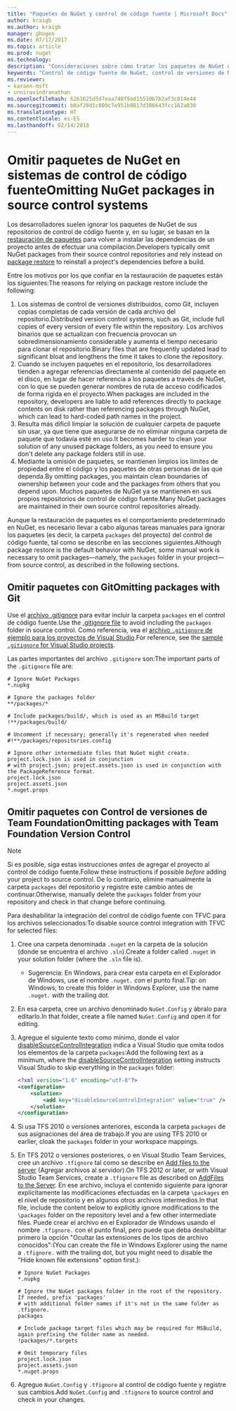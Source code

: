 ```yaml
---
title: "Paquetes de NuGet y control de código fuente | Microsoft Docs"
author: kraigb
ms.author: kraigb
manager: ghogen
ms.date: 07/17/2017
ms.topic: article
ms.prod: nuget
ms.technology: 
description: "Consideraciones sobre cómo tratar los paquetes de NuGet dentro de los sistemas de control de código fuente y de control de versiones, y cómo omitir paquetes con TFVC y Git."
keywords: "Control de código fuente de NuGet, control de versiones de NuGet, NuGet y Git, NuGet y TFS, NuGet y TFVC, omisión de paquetes, repositorios de control de código fuente, repositorios de control de versiones"
ms.reviewer:
- karann-msft
- unniravindranathan
ms.openlocfilehash: 6261625d5d7eaa748f9ad15510b7b2af3c814e44
ms.sourcegitcommit: b0af28d1c809c7e951b0817d306643fcc162a030
ms.translationtype: HT
ms.contentlocale: es-ES
ms.lasthandoff: 02/14/2018
---
```

# <a name="omitting-nuget-packages-in-source-control-systems"></a><span data-ttu-id="b1615-104">Omitir paquetes de NuGet en sistemas de control de código fuente</span><span class="sxs-lookup"><span data-stu-id="b1615-104">Omitting NuGet packages in source control systems</span></span>

<span data-ttu-id="b1615-105">Los desarrolladores suelen ignorar los paquetes de NuGet de sus repositorios de control de código fuente y, en su lugar, se basan en la [restauración de paquetes](../consume-packages/package-restore.md) para volver a instalar las dependencias de un proyecto antes de efectuar una compilación.</span><span class="sxs-lookup"><span data-stu-id="b1615-105">Developers typically omit NuGet packages from their source control repositories and rely instead on [package restore](../consume-packages/package-restore.md) to reinstall a project's dependencies before a build.</span></span>

<span data-ttu-id="b1615-106">Entre los motivos por los que confiar en la restauración de paquetes están los siguientes:</span><span class="sxs-lookup"><span data-stu-id="b1615-106">The reasons for relying on package restore include the following:</span></span>

1. <span data-ttu-id="b1615-107">Los sistemas de control de versiones distribuidos, como Git, incluyen copias completas de cada versión de cada archivo del repositorio.</span><span class="sxs-lookup"><span data-stu-id="b1615-107">Distributed version control systems, such as Git, include full copies of every version of every file within the repository.</span></span> <span data-ttu-id="b1615-108">Los archivos binarios que se actualizan con frecuencia provocan un sobredimensionamiento considerable y aumenta el tiempo necesario para clonar el repositorio.</span><span class="sxs-lookup"><span data-stu-id="b1615-108">Binary files that are frequently updated lead to significant bloat and lengthens the time it takes to clone the repository.</span></span>
1. <span data-ttu-id="b1615-109">Cuando se incluyen paquetes en el repositorio, los desarrolladores tienden a agregar referencias directamente al contenido del paquete en el disco, en lugar de hacer referencia a los paquetes a través de NuGet, con lo que se pueden generar nombres de ruta de acceso codificados de forma rígida en el proyecto.</span><span class="sxs-lookup"><span data-stu-id="b1615-109">When packages are included in the repository, developers are liable to add references directly to package contents on disk rather than referencing packages through NuGet, which can lead to hard-coded path names in the project.</span></span>
1. <span data-ttu-id="b1615-110">Resulta más difícil limpiar la solución de cualquier carpeta de paquete sin usar, ya que tiene que asegurarse de no eliminar ninguna carpeta de paquete que todavía esté en uso.</span><span class="sxs-lookup"><span data-stu-id="b1615-110">It becomes harder to clean your solution of any unused package folders, as you need to ensure you don't delete any package folders still in use.</span></span>
1. <span data-ttu-id="b1615-111">Mediante la omisión de paquetes, se mantienen limpios los límites de propiedad entre el código y los paquetes de otras personas de las que dependa.</span><span class="sxs-lookup"><span data-stu-id="b1615-111">By omitting packages, you maintain clean boundaries of ownership between your code and the packages from others that you depend upon.</span></span> <span data-ttu-id="b1615-112">Muchos paquetes de NuGet ya se mantienen en sus propios repositorios de control de código fuente.</span><span class="sxs-lookup"><span data-stu-id="b1615-112">Many NuGet packages are maintained in their own source control repositories already.</span></span>

<span data-ttu-id="b1615-113">Aunque la restauración de paquetes es el comportamiento predeterminado en NuGet, es necesario llevar a cabo algunas tareas manuales para ignorar los paquetes (es decir, la carpeta `packages` del proyecto) del control de código fuente, tal como se describe en las secciones siguientes.</span><span class="sxs-lookup"><span data-stu-id="b1615-113">Although package restore is the default behavior with NuGet, some manual work is necessary to omit packages&mdash;namely, the `packages` folder in your project&mdash;from source control, as described in the following sections.</span></span>

## <a name="omitting-packages-with-git"></a><span data-ttu-id="b1615-114">Omitir paquetes con Git</span><span class="sxs-lookup"><span data-stu-id="b1615-114">Omitting packages with Git</span></span>

<span data-ttu-id="b1615-115">Use el [archivo .gitignore](https://git-scm.com/docs/gitignore) para evitar incluir la carpeta `packages` en el control de código fuente.</span><span class="sxs-lookup"><span data-stu-id="b1615-115">Use the [.gitignore file](https://git-scm.com/docs/gitignore) to avoid including the `packages` folder in source control.</span></span> <span data-ttu-id="b1615-116">Como referencia, vea el [archivo `.gitignore` de ejemplo para los proyectos de Visual Studio](https://github.com/github/gitignore/blob/master/VisualStudio.gitignore).</span><span class="sxs-lookup"><span data-stu-id="b1615-116">For reference, see the [sample `.gitignore` for Visual Studio projects](https://github.com/github/gitignore/blob/master/VisualStudio.gitignore).</span></span>

<span data-ttu-id="b1615-117">Las partes importantes del archivo `.gitignore` son:</span><span class="sxs-lookup"><span data-stu-id="b1615-117">The important parts of the `.gitignore` file are:</span></span>

```gitignore
# Ignore NuGet Packages
*.nupkg

# Ignore the packages folder
**/packages/*

# Include packages/build/, which is used as an MSBuild target
!**/packages/build/

# Uncomment if necessary; generally it's regenerated when needed
#!**/packages/repositories.config

# Ignore other intermediate files that NuGet might create. project.lock.json is used in conjunction
# with project.json; project.assets.json is used in conjunction with the PackageReference format.
project.lock.json
project.assets.json
*.nuget.props
```

## <a name="omitting-packages-with-team-foundation-version-control"></a><span data-ttu-id="b1615-118">Omitir paquetes con Control de versiones de Team Foundation</span><span class="sxs-lookup"><span data-stu-id="b1615-118">Omitting packages with Team Foundation Version Control</span></span>

> [!Note]
> <span data-ttu-id="b1615-119">Si es posible, siga estas instrucciones *antes* de agregar el proyecto al control de código fuente.</span><span class="sxs-lookup"><span data-stu-id="b1615-119">Follow these instructions if possible *before* adding your project to source control.</span></span> <span data-ttu-id="b1615-120">De lo contrario, elimine manualmente la carpeta `packages` del repositorio y registre este cambio antes de continuar.</span><span class="sxs-lookup"><span data-stu-id="b1615-120">Otherwise, manually delete the `packages` folder from your repository and check in that change before continuing.</span></span>

<span data-ttu-id="b1615-121">Para deshabilitar la integración del control de código fuente con TFVC para los archivos seleccionados:</span><span class="sxs-lookup"><span data-stu-id="b1615-121">To disable source control integration with TFVC for selected files:</span></span>

1. <span data-ttu-id="b1615-122">Cree una carpeta denominada `.nuget` en la carpeta de la solución (donde se encuentra el archivo `.sln`).</span><span class="sxs-lookup"><span data-stu-id="b1615-122">Create a folder called `.nuget` in your solution folder (where the `.sln` file is).</span></span>
    - <span data-ttu-id="b1615-123">Sugerencia: En Windows, para crear esta carpeta en el Explorador de Windows, use el nombre `.nuget.` *con* el punto final.</span><span class="sxs-lookup"><span data-stu-id="b1615-123">Tip: on Windows, to create this folder in Windows Explorer, use the name `.nuget.` *with* the trailing dot.</span></span>

1. <span data-ttu-id="b1615-124">En esa carpeta, cree un archivo denominado `NuGet.Config` y ábralo para editarlo.</span><span class="sxs-lookup"><span data-stu-id="b1615-124">In that folder, create a file named `NuGet.Config` and open it for editing.</span></span>

1. <span data-ttu-id="b1615-125">Agregue el siguiente texto como mínimo, donde el valor [disableSourceControlIntegration](../reference/nuget-config-file.md#solution-section) indica a Visual Studio que omita todos los elementos de la carpeta `packages`:</span><span class="sxs-lookup"><span data-stu-id="b1615-125">Add the following text as a minimum, where the [disableSourceControlIntegration](../reference/nuget-config-file.md#solution-section) setting instructs Visual Studio to skip everything in the `packages` folder:</span></span>

   ```xml
   <?xml version="1.0" encoding="utf-8"?>
   <configuration>
       <solution>
           <add key="disableSourceControlIntegration" value="true" />
       </solution>
   </configuration>
   ```

1. <span data-ttu-id="b1615-126">Si usa TFS 2010 o versiones anteriores, esconda la carpeta `packages` de sus asignaciones del área de trabajo.</span><span class="sxs-lookup"><span data-stu-id="b1615-126">If you are using TFS 2010 or earlier, cloak the `packages` folder in your workspace mappings.</span></span>

1. <span data-ttu-id="b1615-127">En TFS 2012 o versiones posteriores, o en Visual Studio Team Services, cree un archivo `.tfignore` tal como se describe en [Add files to the server](https://www.visualstudio.com/en-us/docs/tfvc/add-files-server#tfignore) (Agregar archivos al servidor).</span><span class="sxs-lookup"><span data-stu-id="b1615-127">On TFS 2012 or later, or with Visual Studio Team Services, create a `.tfignore` file as described on [AddFiles to the Server](https://www.visualstudio.com/en-us/docs/tfvc/add-files-server#tfignore).</span></span> <span data-ttu-id="b1615-128">En ese archivo, incluya el contenido siguiente para ignorar explícitamente las modificaciones efectuadas en la carpeta `\packages` en el nivel de repositorio y en algunos otros archivos intermedios.</span><span class="sxs-lookup"><span data-stu-id="b1615-128">In that file, include the content below to explicitly ignore modifications to the `\packages` folder on the repository level and a few other intermediate files.</span></span> <span data-ttu-id="b1615-129">Puede crear el archivo en el Explorador de Windows usando el nombre `.tfignore.` con el punto final, pero puede que deba deshabilitar primero la opción "Ocultar las extensiones de los tipos de archivo conocidos":</span><span class="sxs-lookup"><span data-stu-id="b1615-129">(You can create the file in Windows Explorer using the name a `.tfignore.` with the trailing dot, but you might need to disable the "Hide known file extensions" option first.):</span></span>

   ```cli
   # Ignore NuGet Packages
   *.nupkg

   # Ignore the NuGet packages folder in the root of the repository. If needed, prefix 'packages'
   # with additional folder names if it's not in the same folder as .tfignore.   
   packages

   # Include package target files which may be required for MSBuild, again prefixing the folder name as needed.
   !packages/*.targets

   # Omit temporary files
   project.lock.json
   project.assets.json
   *.nuget.props
   ```

1. <span data-ttu-id="b1615-130">Agregue `NuGet.Config` y `.tfignore` al control de código fuente y registre sus cambios.</span><span class="sxs-lookup"><span data-stu-id="b1615-130">Add `NuGet.Config` and `.tfignore` to source control and check in your changes.</span></span>
